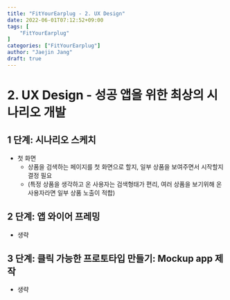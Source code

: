 ```yaml
---
title: "FitYourEarplug - 2. UX Design"
date: 2022-06-01T07:12:52+09:00
tags: [
	"FitYourEarplug"
]
categories: ["FitYourEarplug"]
author: "Jaejin Jang"
draft: true
---
```


# 2. UX Design - 성공 앱을 위한 최상의 시나리오 개발
## 1 단계: 시나리오 스케치
 - 첫 화면
   - 상품을 검색하는 페이지를 첫 화면으로 할지, 일부 상품을 보여주면서 시작할지 결정 필요
   - (특정 상품을 생각하고 온 사용자는 검색형태가 편리, 여러 상품을 보기위해 온 사용자라면 일부 상품 노출이 적합)
## 2 단계: 앱 와이어 프레밍
 - 생략
## 3 단계: 클릭 가능한 프로토타입 만들기: Mockup app 제작
 - 생략